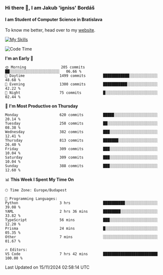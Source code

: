 ### Hi there 👋, I am Jakub 'igniss' Bordáš

#### I am Student of Computer Science in Bratislava
To know me better, head over to my [website](https://bordas.sk).

[![My Skills](https://skillicons.dev/icons?i=js,html,css,figma,svelte,java,kotlin,python,postgresql,typescript,nest,nodejs)](https://bordas.sk)


<!--START_SECTION:waka-->
![Code Time](http://img.shields.io/badge/Code%20Time-1%2C570%20hrs%2021%20mins-blue)

**I'm an Early 🐤** 

```text
🌞 Morning                205 commits         ██░░░░░░░░░░░░░░░░░░░░░░░   06.66 % 
🌆 Daytime                1499 commits        ████████████░░░░░░░░░░░░░   48.68 % 
🌃 Evening                1300 commits        ███████████░░░░░░░░░░░░░░   42.22 % 
🌙 Night                  75 commits          █░░░░░░░░░░░░░░░░░░░░░░░░   02.44 % 
```
📅 **I'm Most Productive on Thursday** 

```text
Monday                   620 commits         █████░░░░░░░░░░░░░░░░░░░░   20.14 % 
Tuesday                  258 commits         ██░░░░░░░░░░░░░░░░░░░░░░░   08.38 % 
Wednesday                382 commits         ███░░░░░░░░░░░░░░░░░░░░░░   12.41 % 
Thursday                 813 commits         ███████░░░░░░░░░░░░░░░░░░   26.40 % 
Friday                   309 commits         ███░░░░░░░░░░░░░░░░░░░░░░   10.04 % 
Saturday                 309 commits         ███░░░░░░░░░░░░░░░░░░░░░░   10.04 % 
Sunday                   388 commits         ███░░░░░░░░░░░░░░░░░░░░░░   12.60 % 
```


📊 **This Week I Spent My Time On** 

```text
🕑︎ Time Zone: Europe/Budapest

💬 Programming Languages: 
Python                   3 hrs               ██████████░░░░░░░░░░░░░░░   39.08 % 
YAML                     2 hrs 36 mins       ████████░░░░░░░░░░░░░░░░░   33.82 % 
TypeScript               56 mins             ███░░░░░░░░░░░░░░░░░░░░░░   12.20 % 
Prisma                   24 mins             █░░░░░░░░░░░░░░░░░░░░░░░░   05.35 % 
Other                    7 mins              ░░░░░░░░░░░░░░░░░░░░░░░░░   01.67 % 

🔥 Editors: 
VS Code                  7 hrs 42 mins       █████████████████████████   100.00 % 
```


 Last Updated on 15/11/2024 02:58:14 UTC
<!--END_SECTION:waka-->
